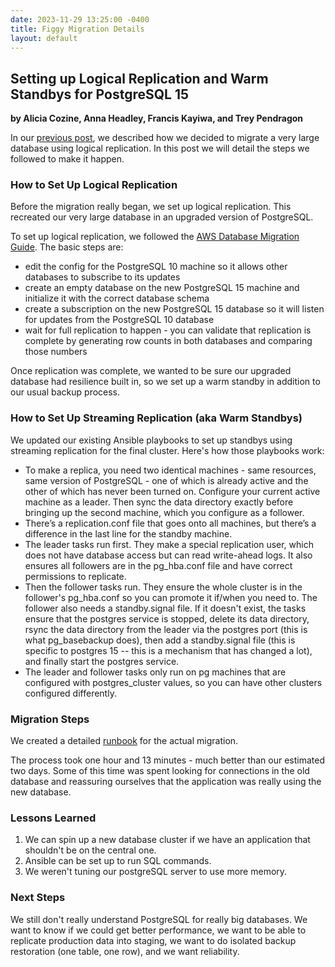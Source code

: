 ```yaml
---
date: 2023-11-29 13:25:00 -0400
title: Figgy Migration Details
layout: default
---
```


## Setting up Logical Replication and Warm Standbys for PostgreSQL 15
**by Alicia Cozine, Anna Headley, Francis Kayiwa, and Trey Pendragon**

In our [previous post](2023-11-08-migrating-postgres-via-replication.md), we described how we decided to migrate a very large database using logical replication. In this post we will detail the steps we followed to make it happen.

### How to Set Up Logical Replication

Before the migration really began, we set up logical replication. This recreated our very large database in an upgraded version of PostgreSQL.

To set up logical replication, we followed the [AWS Database Migration Guide](https://docs.aws.amazon.com/dms/latest/sbs/chap-manageddatabases.postgresql-rds-postgresql-full-load-publisher.html). The basic steps are:
- edit the config for the PostgreSQL 10 machine so it allows other databases to subscribe to its updates
- create an empty database on the new PostgreSQL 15 machine and initialize it with the correct database schema
- create a subscription on the new PostgreSQL 15 database so it will listen for updates from the PostgreSQL 10 database
- wait for full replication to happen - you can validate that replication is complete by generating row counts in both databases and comparing those numbers

Once replication was complete, we wanted to be sure our upgraded database had resilience built in, so we set up a warm standby in addition to our usual backup process.

### How to Set Up Streaming Replication (aka Warm Standbys)

We updated our existing Ansible playbooks to set up standbys using streaming replication for the final cluster. Here's how those playbooks work:

- To make a replica, you need two identical machines - same resources, same version of PostgreSQL - one of which is already active and the other of which has never been turned on. Configure your current active machine as a leader. Then sync the data directory exactly before bringing up the second machine, which you configure as a follower.
- There’s a replication.conf file that goes onto all machines, but there’s a difference in the last line for the standby machine.
- The leader tasks run first. They make a special replication user, which does not have database access but can read write-ahead logs. It also ensures all followers are in the pg_hba.conf file and have correct permissions to replicate.
- Then the follower tasks run. They ensure the whole cluster is in the follower's pg_hba.conf so you can promote it if/when you need to. The follower also needs a standby.signal file. If it doesn't exist, the tasks ensure that the postgres service is stopped, delete its data directory, rsync the data directory from the leader via the postgres port (this is what pg_basebackup does), then add a standby.signal file (this is specific to postgres 15 -- this is a mechanism that has changed a lot), and finally start the postgres service.
- The leader and follower tasks only run on pg machines that are configured with postgres_cluster values, so you can have other clusters configured differently.

### Migration Steps

We created a detailed [runbook](https://github.com/pulibrary/figgy/issues/5903) for the actual migration.

The process took one hour and 13 minutes - much better than our estimated two days. Some of this time was spent looking for connections in the old database and reassuring ourselves that the application was really using the new database.

### Lessons Learned

1. We can spin up a new database cluster if we have an application that shouldn't be on the central one.
1. Ansible can be set up to run SQL commands.
1. We weren't tuning our postgreSQL server to use more memory.

### Next Steps

We still don't really understand PostgreSQL for really big databases. We want to know if we could get better performance, we want to be able to replicate production data into staging, we want to do isolated backup restoration (one table, one row), and we want reliability.

